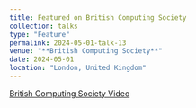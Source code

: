 ```yaml
---
title: Featured on British Computing Society
collection: talks
type: "Feature"
permalink: 2024-05-01-talk-13
venue: "**British Computing Society**"
date: 2024-05-01
location: "London, United Kingdom"
---
```


[British Computing Society Video](https://digitalpioneers.bcs.org/series_partners/imperial-college-london/)
